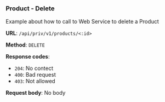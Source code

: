 ### Product - Delete

Example about how to call to Web Service to delete a Product

**URL**: `/api/priv/v1/products/<:id>`

**Method**: `DELETE`

**Response codes**:
* `204`: No contect
* `400`: Bad request
* `403`: Not allowed

**Request body**: No body